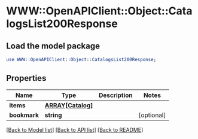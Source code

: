 # WWW::OpenAPIClient::Object::CatalogsList200Response

## Load the model package
```perl
use WWW::OpenAPIClient::Object::CatalogsList200Response;
```

## Properties
Name | Type | Description | Notes
------------ | ------------- | ------------- | -------------
**items** | [**ARRAY[Catalog]**](Catalog.md) |  | 
**bookmark** | **string** |  | [optional] 

[[Back to Model list]](../README.md#documentation-for-models) [[Back to API list]](../README.md#documentation-for-api-endpoints) [[Back to README]](../README.md)


